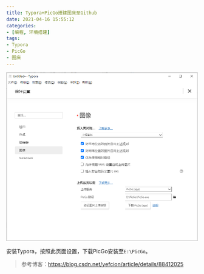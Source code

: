 ```yaml
---
title: Typora+PicGo搭建图床至Github
date: 2021-04-16 15:55:12
categories:
- [编程, 环境搭建]
tags:
- Typora
- PicGo
- 图床
---
```


![Typora偏好设置](https://raw.githubusercontent.com/safeanimal/PicGo/main/img/image-20210416155616883.png)

安装Typora，按照此页面设置，下载PicGo安装至`E:\PicGo`。

> 参考博客：https://blog.csdn.net/yefcion/article/details/88412025

